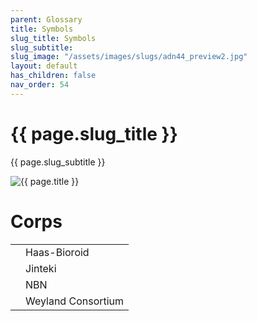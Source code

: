 ```yaml
---
parent: Glossary
title: Symbols
slug_title: Symbols
slug_subtitle:
slug_image: "/assets/images/slugs/adn44_preview2.jpg"
layout: default
has_children: false
nav_order: 54
---
```


<div class="slug">
    <div class="title-container">
        <h1 class="page-slug_title">{{ page.slug_title }}</h1>
        <p class="page-slug_subtitle">{{ page.slug_subtitle }}</p>
    </div>
    <div class="image-container faded-left">
        <img src="{{ page.slug_image | relative_url }}" alt="{{ page.title }}" />
    </div>
</div>

# Corps

<table>
    <tr>
        <td><span class="nric-blue haas"></span></td>
        <td>Haas-Bioroid</td>
    </tr>
    <tr>
        <td><span class="nric-blue jinteki"></span></td>
        <td>Jinteki</td>
    </tr>
    <tr>
        <td><span class="nric-blue nbn"></span></td>
        <td>NBN</td>
    </tr>
    <tr>
        <td><span class="nric-blue weyland"></span></td>
        <td>Weyland Consortium</td>
    </tr>
</table>
